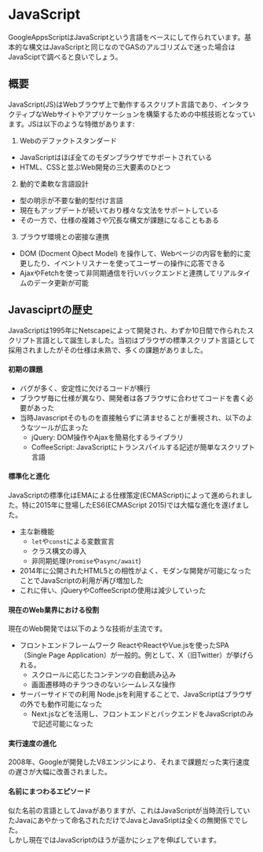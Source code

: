 # JavaScript
GoogleAppsScriptはJavaScriptという言語をベースにして作られています。基本的な構文はJavaScriptと同じなのでGASのアルゴリズムで迷った場合はJavaSciptで調べると良いでしょう。
  
## 概要
JavaScript(JS)はWebブラウザ上で動作するスクリプト言語であり、インタラクティブなWebサイトやアプリケーションを構築するための中核技術となっています。JSは以下のような特徴があります:
1. Webのデファクトスタンダード
* JavaScriptはほぼ全てのモダンブラウザでサポートされている
* HTML、CSSと並ぶWeb開発の三大要素のひとつ
2. 動的で柔軟な言語設計
* 型の明示が不要な動的型付け言語
* 現在もアップデートが続いており様々な文法をサポートしている
* その一方で、仕様の複雑さや冗長な構文が課題になることもある
3. ブラウザ環境との密接な連携
* DOM (Docment Ojbect Model) を操作して、Webページの内容を動的に変更したり、イベントリスナーを使ってユーザーの操作に応答できる
* AjaxやFetchを使って非同期通信を行いバックエンドと連携してリアルタイムのデータ更新が可能

## Javasciprtの歴史
JavaScriptは1995年にNetscapeによって開発され、わずか10日間で作られたスクリプト言語として誕生しました。当初はブラウザの標準スクリプト言語として採用されましたがその仕様は未熟で、多くの課題がありました。
#### 初期の課題
* バグが多く、安定性に欠けるコードが横行
* ブラウザ毎に仕様が異なり、開発者は各ブラウザに合わせてコードを書く必要があった
* 当時Javascriptそのものを直接触らずに済ませることが重視され、以下のようなツールが広まった
  * jQuery: DOM操作やAjaxを簡易化するライブラリ
  * CoffeeScript: JavaScriptにトランスパイルする記述が簡単なスクリプト言語
#### 標準化と進化
JavaScriptの標準化はEMAによる仕様策定(ECMAScript)によって進められました。特に2015年に登場したES6(ECMAScript 2015)では大幅な進化を遂げました。
* 主な新機能
  * `let`や`const`による変数宣言
  * クラス構文の導入
  * 非同期処理(`Promise`や`async/await`)
* 2014年に公開されたHTML5との相性がよく、モダンな開発が可能になったことでJavaScriptの利用が再び増加した
* これに伴い、jQueryやCoffeeScriptの使用は減少していった
#### 現在のWeb業界における役割
現在のWeb開発では以下のような技術が主流です。
* フロントエンドフレームワーク
    ReactやReactやVue.jsを使ったSPA（Single Page Application）が一般的。例として、X（旧Twitter）が挙げられる。
  * スクロールに応じたコンテンツの自動読み込み
  * 画面遷移時のチラつきのないシームレスな操作
* サーバーサイドでの利用
    Node.jsを利用することで、JavaScriptはブラウザの外でも動作可能になった
  * Next.jsなどを活用し、フロントエンドとバックエンドをJavaScriptのみで記述可能になった 
#### 実行速度の進化
2008年、Googleが開発したV8エンジンにより、それまで課題だった実行速度の遅さが大幅に改善されました。
#### 名前にまつわるエピソード
似た名前の言語としてJavaがありますが、これはJavaScriptが当時流行していたJavaにあやかって命名されただけでJavaとJavaSriptは全くの無関係ででした。  
しかし現在ではJavaScriptのほうが遥かにシェアを伸ばしています。